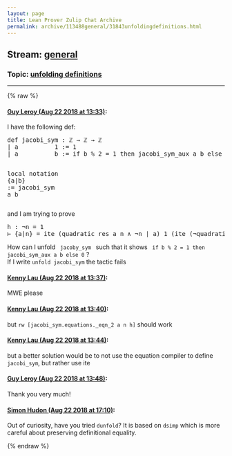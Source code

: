 ```yaml
---
layout: page
title: Lean Prover Zulip Chat Archive 
permalink: archive/113488general/31843unfoldingdefinitions.html
---
```


## Stream: [general](index.html)
### Topic: [unfolding definitions](31843unfoldingdefinitions.html)

---


{% raw %}
#### [ Guy Leroy (Aug 22 2018 at 13:33)](https://leanprover.zulipchat.com/#narrow/stream/113488-general/topic/unfolding%20definitions/near/132573040):
<p>I have the following def:</p>
<div class="codehilite"><pre><span></span><span class="n">def</span> <span class="n">jacobi_sym</span> <span class="o">:</span> <span class="bp">ℤ</span> <span class="bp">→</span> <span class="bp">ℤ</span> <span class="bp">→</span> <span class="bp">ℤ</span>
<span class="bp">|</span> <span class="n">a</span>          <span class="mi">1</span> <span class="o">:=</span> <span class="mi">1</span>
<span class="bp">|</span> <span class="n">a</span>          <span class="n">b</span> <span class="o">:=</span> <span class="k">if</span> <span class="n">b</span> <span class="err">%</span> <span class="mi">2</span> <span class="bp">=</span> <span class="mi">1</span> <span class="k">then</span> <span class="n">jacobi_sym_aux</span> <span class="n">a</span> <span class="n">b</span> <span class="k">else</span> <span class="mi">0</span>

<span class="n">local</span> <span class="kn">notation</span> <span class="o">{</span><span class="n">a</span><span class="bp">|</span><span class="n">b</span><span class="o">}</span> <span class="o">:=</span> <span class="n">jacobi_sym</span> <span class="n">a</span> <span class="n">b</span>
</pre></div>


<p>and I am trying to prove </p>
<div class="codehilite"><pre><span></span><span class="n">h</span> <span class="o">:</span> <span class="bp">¬</span><span class="n">n</span> <span class="bp">=</span> <span class="mi">1</span>
<span class="err">⊢</span> <span class="o">{</span><span class="n">a</span><span class="bp">|</span><span class="n">n</span><span class="o">}</span> <span class="bp">=</span> <span class="n">ite</span> <span class="o">(</span><span class="n">quadratic_res</span> <span class="n">a</span> <span class="n">n</span> <span class="bp">∧</span> <span class="bp">¬</span><span class="n">n</span> <span class="err">∣</span> <span class="n">a</span><span class="o">)</span> <span class="mi">1</span> <span class="o">(</span><span class="n">ite</span> <span class="o">(</span><span class="bp">¬</span><span class="n">quadratic_res</span> <span class="n">a</span> <span class="n">n</span><span class="o">)</span> <span class="o">(</span><span class="bp">-</span><span class="mi">1</span><span class="o">)</span> <span class="mi">0</span><span class="o">)</span>
</pre></div>


<p>How can I unfold <code> jacoby_sym </code> such that it shows <code> if b % 2 = 1 then jacobi_sym_aux a b else 0</code> ? <br>
If I write <code>unfold jacobi_sym</code> the tactic fails</p>

#### [ Kenny Lau (Aug 22 2018 at 13:37)](https://leanprover.zulipchat.com/#narrow/stream/113488-general/topic/unfolding%20definitions/near/132573174):
<p>MWE please</p>

#### [ Kenny Lau (Aug 22 2018 at 13:40)](https://leanprover.zulipchat.com/#narrow/stream/113488-general/topic/unfolding%20definitions/near/132573310):
<p>but <code>rw [jacobi_sym.equations._eqn_2 a n h]</code> should work</p>

#### [ Kenny Lau (Aug 22 2018 at 13:44)](https://leanprover.zulipchat.com/#narrow/stream/113488-general/topic/unfolding%20definitions/near/132573444):
<p>but a better solution would be to not use the equation compiler to define <code>jacobi_sym</code>, but rather use ite</p>

#### [ Guy Leroy (Aug 22 2018 at 13:48)](https://leanprover.zulipchat.com/#narrow/stream/113488-general/topic/unfolding%20definitions/near/132573551):
<p>Thank you very much!</p>

#### [ Simon Hudon (Aug 22 2018 at 17:10)](https://leanprover.zulipchat.com/#narrow/stream/113488-general/topic/unfolding%20definitions/near/132583964):
<p>Out of curiosity, have you tried <code>dunfold</code>? It is based on <code>dsimp</code> which is more careful about preserving definitional equality.</p>


{% endraw %}
